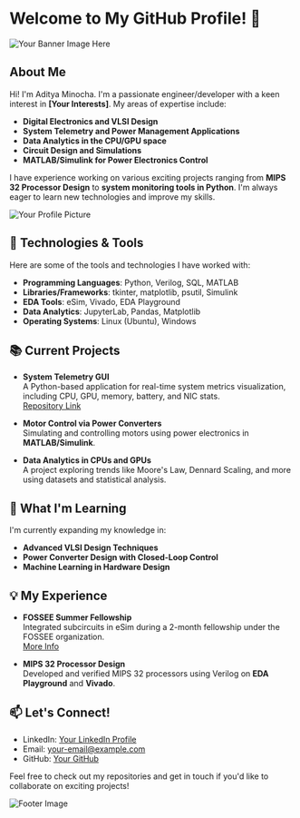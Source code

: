 # Welcome to My GitHub Profile! 👋

![Your Banner Image Here]([your-image-link](https://www.google.com/imgres?q=Silicon%20Die%20HD%20Image&imgurl=https%3A%2F%2Fi.pinimg.com%2Foriginals%2F74%2F8e%2Fe1%2F748ee146b6f27d9a32cd670dd17c2ebd.jpg&imgrefurl=https%3A%2F%2Fwww.pinterest.com%2Fpin%2F74379831353483341%2F&docid=PkUo9FczxvSGdM&tbnid=HN28XTghqeIwQM&vet=12ahUKEwj1id_Ato6JAxW73TgGHeRJA-8QM3oECBYQAA..i&w=2560&h=1600&hcb=2&ved=2ahUKEwj1id_Ato6JAxW73TgGHeRJA-8QM3oECBYQAA)) <!-- Replace with a banner image URL -->

## About Me

Hi! I'm Aditya Minocha. I'm a passionate engineer/developer with a keen interest in **[Your Interests]**. My areas of expertise include:

- **Digital Electronics and VLSI Design**
- **System Telemetry and Power Management Applications**
- **Data Analytics in the CPU/GPU space**
- **Circuit Design and Simulations**
- **MATLAB/Simulink for Power Electronics Control**
  
I have experience working on various exciting projects ranging from **MIPS 32 Processor Design** to **system monitoring tools in Python**. I'm always eager to learn new technologies and improve my skills.

<!-- Optionally, you can add a photo of yourself here -->
![Your Profile Picture](your-image-link)

## 🔧 Technologies & Tools

Here are some of the tools and technologies I have worked with:

- **Programming Languages**: Python, Verilog, SQL, MATLAB
- **Libraries/Frameworks**: tkinter, matplotlib, psutil, Simulink
- **EDA Tools**: eSim, Vivado, EDA Playground
- **Data Analytics**: JupyterLab, Pandas, Matplotlib
- **Operating Systems**: Linux (Ubuntu), Windows

<!-- Add logos or icons for technologies you've worked with if you want -->

## 📚 Current Projects

- **System Telemetry GUI**  
  A Python-based application for real-time system metrics visualization, including CPU, GPU, memory, battery, and NIC stats.  
  [Repository Link](your-repository-link)

- **Motor Control via Power Converters**  
  Simulating and controlling motors using power electronics in **MATLAB/Simulink**.  

- **Data Analytics in CPUs and GPUs**  
  A project exploring trends like Moore's Law, Dennard Scaling, and more using datasets and statistical analysis.

## 🌱 What I'm Learning

I'm currently expanding my knowledge in:

- **Advanced VLSI Design Techniques**
- **Power Converter Design with Closed-Loop Control**
- **Machine Learning in Hardware Design**

## 💡 My Experience

- **FOSSEE Summer Fellowship**  
  Integrated subcircuits in eSim during a 2-month fellowship under the FOSSEE organization.  
  [More Info](your-link)

- **MIPS 32 Processor Design**  
  Developed and verified MIPS 32 processors using Verilog on **EDA Playground** and **Vivado**.

<!-- You can add certificates, awards, or links to publications here -->

## 📫 Let's Connect!

- LinkedIn: [Your LinkedIn Profile](your-linkedin-url)
- Email: [your-email@example.com](mailto:your-email@example.com)
- GitHub: [Your GitHub](https://github.com/your-username)

Feel free to check out my repositories and get in touch if you'd like to collaborate on exciting projects!

<!-- Optionally, add a footer image or logo -->
![Footer Image](your-image-link)
